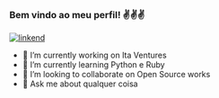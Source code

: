 ### Bem vindo ao meu perfil! ✌️✌️✌️ 


[![linkend](https://img.shields.io/badge/LinkedIn-0077B5?style=for-the-badge&logo=linkedin&logoColor=white)](https://www.linkedin.com/in/heitor90henrique/)




- 🔭 I’m currently working on Ita Ventures 
- 🌱 I’m currently learning Python e Ruby
- 👯 I’m looking to collaborate on Open Source works
- 💬 Ask me about qualquer coisa
